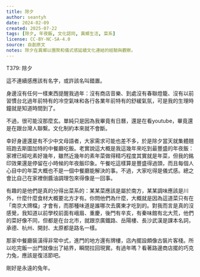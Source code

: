 ```yaml
---
title: 除夕
author: seantyh
date: 2024-02-09
created: 2025-07-22
tags: [除夕, 年夜飯, 文化認同, 異鄉生活, 菜系]
license: CC-BY-NC-SA-4.0
source: 自創原文
notes: 除夕在異鄉以團聚和儀式感延續文化連結的經驗與觀察。
---
```

T379: 除夕

這不連續感應該有名字，或許該名叫錯置。

身邊沒有任何一樣東西提醒我過年：沒有商店音樂、到處沒有春聯燈籠、沒有以前習慣台北過年前特有的冷空氣味和各行各業年前特有的舒緩氣氛，可是我的生理時鐘就是知道時間到了。

不過，很可能沒那麼玄。單純只是因為我畢竟有日曆，還是在看youtube，畢竟還是在跟台灣人聯繫。文化制約本來就不會斷。

幸好身邊還是有不少中文母語者，大家需求可能也差不多，於是除夕當天就集體翹班跑去斯圖加特的中餐廳吃飯。老實說這大概是我這幾年來吃到最豐盛的年夜飯：家裡已經吃素好幾年，雖然近幾年的素年菜做得精巧程度其實就是年菜，但我的銘印效果還是停留在小時候的年夜飯印象。午餐吃這樣算是豐盛得過頭，而且每個人心目中的年菜大概也不是一個中餐廳能解決的事。不過，大家吃得是儀式感。總之會比自己在家裡倒醬油調理包來得像是一回事。

有趣的是他們是真的分得出菜系的：某某菜應該是屬於南方，某某調味應該是川外，什麼什麼食材大概要北方才有。你問他們為什麼，大概就是因為這道菜只有在「南京大牌檔」才會有，而那種味道是誰哪次去廣東才吃到的。對我而言是真的沒感覺，我知道以前學校前面有峨眉、重慶，後門有辛亥，有秦味館有北大荒，他們的菜好像不同，但都是在台北市，就跟京廣鐵路、岳陽樓、長沙武漢是課本名詞，承德、杭州、開封、太原都是路名一樣。

那家中餐廳裝潢得非常中式，進門的地方還有牌樓，店內擺設頗像古裝片客棧。所以吃完飯一出門就像出了結界，瞬間拉回現實。有過年嗎？看著路邊商店擺的巧克力兔，應該是復活節吧。

剛好是永遠的兔年。